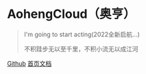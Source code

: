 # AohengCloud（奥亨）

> I'm going to start acting(2022全新启航...)
>
> 不积跬步无以至千里，不积小流无以成江河


[Github](https://github.com/aoheng)
[首页文档](/README.md)
